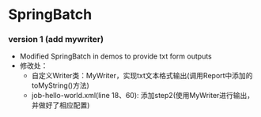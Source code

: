 # SpringBatch
### version 1 (add mywriter)
 - Modified SpringBatch in demos to provide txt form outputs
 - 修改处：
   - 自定义Writer类：MyWriter，实现txt文本格式输出(调用Report中添加的toMyString()方法)
   - job-hello-world.xml(line 18、60): 添加step2(使用MyWriter进行输出，并做好了相应配置)
